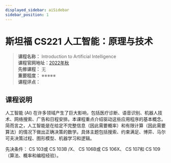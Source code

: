 ```yaml
---
displayed_sidebar: aiSidebar
sidebar_position: 1
---
```


# 斯坦福 CS221 人工智能：原理与技术





>**课程名称：**  Introduction to Artificial Intelligence   
**课程官网地址：**[2022年秋](https://inst.eecs.berkeley.edu/~cs188/fa22/)    
**先修课程：** 无  
**重要程度：** ※※※※※  
**课程评点：** 


## 课程说明
人工智能 (AI) 在许多领域产生了巨大影响，包括医疗诊断、语音识别、机器人技术、网络搜索、广告和日程安排。本课程重点介绍驱动这些应用程序的基本概念。简而言之，人工智能是在给定不完整信息（因此需要概率）和有限计算（因此需要算法）的情况下做出正确决策的数学。具体主题包括搜索、约束满足、博弈、马尔可夫决策过程、图形模型、机器学习和逻辑。

先决条件： CS 103或 CS 103B /X、 CS 106B或 CS 106X、 CS 107和 CS 109（算法、概率和编程经验）。


<Comment></Comment>
